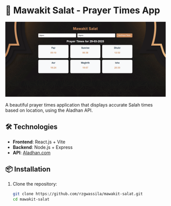# 🕌 Mawakit Salat - Prayer Times App

![App Screenshot](/client/public/screenshot.png) 

A beautiful prayer times application that displays accurate Salah times based on location, using the Aladhan API.

## 🛠️ Technologies
- **Frontend**: React.js + Vite
- **Backend**: Node.js + Express
- **API**: [Aladhan.com](https://aladhan.com/prayer-times-api)

## 📦 Installation
1. Clone the repository:
   ```bash
   git clone https://github.com/rzgwassila/mawakit-salat.git
   cd mawakit-salat
